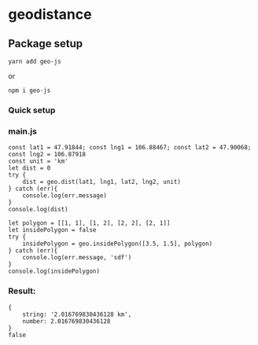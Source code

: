 # geodistance

## Package setup
```
yarn add geo-js
```
or
```
npm i geo-js
```

### Quick setup
### main.js
```
const lat1 = 47.91844; const lng1 = 106.88467; const lat2 = 47.90068; const lng2 = 106.87918
const unit = 'km'
let dist = 0
try {
    dist = geo.dist(lat1, lng1, lat2, lng2, unit)
} catch (err){
    console.log(err.message)
}
console.log(dist)

let polygon = [[1, 1], [1, 2], [2, 2], [2, 1]]
let insidePolygon = false
try {
    insidePolygon = geo.insidePolygon([3.5, 1.5], polygon)
} catch (err){
    console.log(err.message, 'sdf')
}
console.log(insidePolygon)

```
### Result:
```
{
    string: '2.016769830436128 km',
    number: 2.016769830436128
}
false
```
